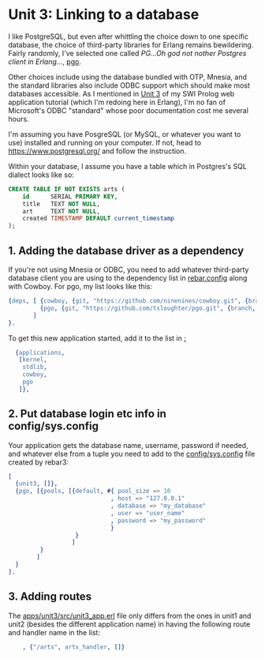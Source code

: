 <h1>Unit 3: Linking to a database</h1>

I like PostgreSQL, but even after whittling the choice down to one specific database, the choice of
third-party libraries for Erlang remains bewildering. Fairly randomly, I've selected one called 
<em>PG...Oh god not nother Postgres client in Erlang...</em>, <a href="https://github.com/erleans/pgo">pgo</a>.

Other choices include using the database bundled with OTP, Mnesia, and the standard libraries also include
ODBC support which should make most databases accessible. As I mentioned in 
<a href="https://github.com/roblaing/swipl-webapp-howto/tree/master/unit3">Unit 3</a> of my SWI Prolog web application 
tutorial (which I'm redoing here in Erlang), I'm no fan of Microsoft's ODBC "standard" whose poor documentation cost me
several hours.

I'm assuming you have PosgreSQL (or MySQL, or whatever you want to use) installed and running on your computer. If
not, head to <a href="https://www.postgresql.org/">https://www.postgresql.org/</a> and follow the instruction.

Within your database, I assume you have a table which in Postgres's SQL dialect looks like so:

```sql
CREATE TABLE IF NOT EXISTS arts (
    id      SERIAL PRIMARY KEY,
    title   TEXT NOT NULL,
    art     TEXT NOT NULL,
    created TIMESTAMP DEFAULT current_timestamp
);
```
<h2>1. Adding the database driver as a dependency</h2>

If you're not using Mnesia or ODBC, you need to add whatever third-party database client you are using to the dependency list 
in <a href="https://github.com/roblaing/erlang-webapp-howto/blob/master/unit3/rebar.config">rebar.config</a> 
along with Cowboy. For pgo, my list looks like this:

```erlang
{deps, [ {cowboy, {git, "https://github.com/ninenines/cowboy.git", {branch, "master"}}},
         {pgo, {git, "https://github.com/tsloughter/pgo.git", {branch, "master"}}}
       ]
}.
```
To get this new application started, add it to the list in
<a href="https://github.com/roblaing/erlang-webapp-howto/blob/master/unit3/apps/unit3/src/unit3.app.src">:

```erlang
  {applications,
   [kernel,
    stdlib,
    cowboy,
    pgo
   ]},
```

<h2>2. Put database login etc info in config/sys.config</h2>

Your application gets the database name, username, password if needed, and whatever else from a tuple
you need to add to the <a href="">config/sys.config</a> file created by rebar3:

```erlang
[
  {unit3, []},
  {pgo, [{pools, [{default, #{ pool_size => 10
                             , host => "127.0.0.1"
                             , database => "my_database"
                             , user => "user_name"
                             , password => "my_password"
                             }
                   }
                  ]
         }
        ]
  }
].
```

<h2>3. Adding routes</h2>

The <a href="https://github.com/roblaing/erlang-webapp-howto/blob/master/unit3/apps/unit3/src/unit3_app.erl">
apps/unit3/src/unit3_app.erl</a> file only differs from the ones in unit1 and unit2 (besides the different application name)
in having the following route and handler name in the list:

```erlang
    , {"/arts", arts_handler, []}
```



